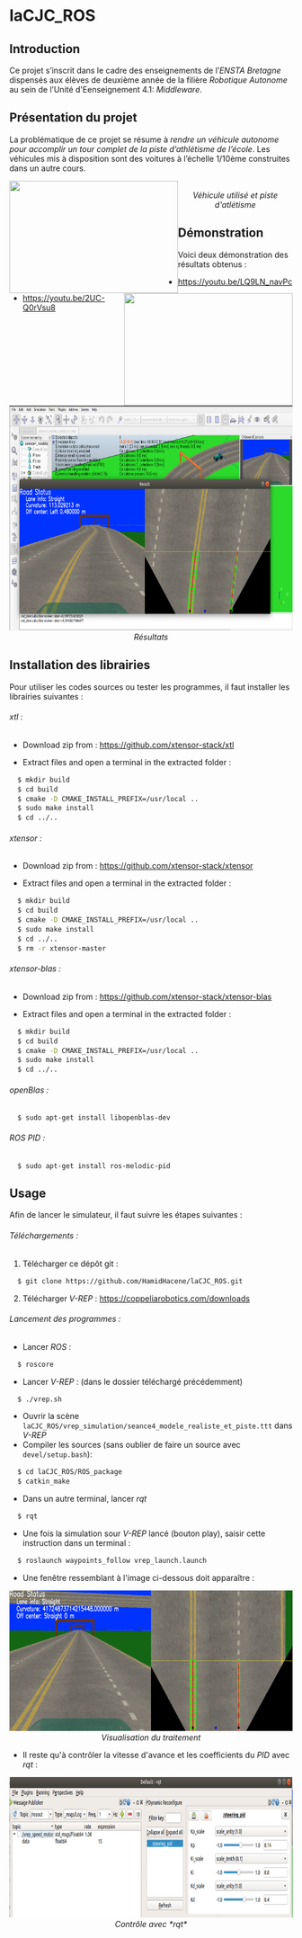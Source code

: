 # laCJC_ROS
## Introduction
Ce projet s’inscrit dans le cadre des enseignements de l’*ENSTA Bretagne* dispensés aux élèves de deuxième année de la filière *Robotique Autonome* au sein de l’Unité d'Eenseignement 4.1: *Middleware*.

## Présentation du projet
La problématique de ce projet se résume à *rendre un véhicule autonome pour accomplir un tour complet de la piste d’athlétisme de l’école*. Les véhicules mis à disposition sont des voitures à l’échelle 1/10ème construites dans un autre cours.

<p align="center">
    <img src="https://github.com/HamidHacene/laCJC_ROS/blob/master/docs/rapport_final/imgs/voiture.jpg" width="300" height="200" style="float:left;">
    <img src="https://github.com/HamidHacene/laCJC_ROS/blob/master/docs/rapport_final/imgs/terrain.jpg" width="300" height="200" style="float:right;"> <br>
    <em>Véhicule utilisé et piste d'atlétisme</em>
</p>

## Démonstration
Voici deux démonstration des résultats obtenus : 
  * https://youtu.be/LQ9LN_navPc
  * https://youtu.be/2UC-Q0rVsu8

<p align="center">
    <img src="https://github.com/HamidHacene/laCJC_ROS/blob/master/docs/rapport_final/imgs/test_res.png" width="600" height="400"> <br>
    <em>Résultats</em>
</p>

## Installation des librairies
Pour utiliser les codes sources ou tester les programmes, il faut installer les librairies suivantes : 

###### xtl :
  * Download zip from : https://github.com/xtensor-stack/xtl
 
  * Extract files and open a terminal in the extracted folder : 
  ```bash
    $ mkdir build 
    $ cd build
    $ cmake -D CMAKE_INSTALL_PREFIX=/usr/local ..
    $ sudo make install
    $ cd ../..
  ```


###### xtensor : 
  * Download zip from : https://github.com/xtensor-stack/xtensor
 
  * Extract files and open a terminal in the extracted folder : 
  ```bash
    $ mkdir build 
    $ cd build
    $ cmake -D CMAKE_INSTALL_PREFIX=/usr/local ..
    $ sudo make install
    $ cd ../..
    $ rm -r xtensor-master
  ```

###### xtensor-blas : 
  * Download zip from : https://github.com/xtensor-stack/xtensor-blas
 
  * Extract files and open a terminal in the extracted folder : 
  ```bash
    $ mkdir build 
    $ cd build
    $ cmake -D CMAKE_INSTALL_PREFIX=/usr/local ..
    $ sudo make install
    $ cd ../..
  ```


###### openBlas :
  ```
    $ sudo apt-get install libopenblas-dev
  ```

###### ROS PID : 
  ```
    $ sudo apt-get install ros-melodic-pid
  ```

## Usage
Afin de lancer le simulateur, il faut suivre les étapes suivantes :

###### Téléchargements :
1. Télécharger ce dépôt git :
  ```bash
    $ git clone https://github.com/HamidHacene/laCJC_ROS.git
  ```
2. Télécharger *V-REP* : https://coppeliarobotics.com/downloads

###### Lancement des programmes :
 
  * Lancer *ROS* :
  ```bash
    $ roscore
  ```
  * Lancer *V-REP* : (dans le dossier téléchargé précédemment)
  ```bash
    $ ./vrep.sh
  ```
  * Ouvrir la scène `laCJC_ROS/vrep_simulation/seance4_modele_realiste_et_piste.ttt` dans *V-REP*
  * Compiler les sources (sans oublier de faire un source avec `devel/setup.bash`): 
  ```bash
    $ cd laCJC_ROS/ROS_package
    $ catkin_make
  ```
  * Dans un autre terminal, lancer *rqt*
  ```bash
    $ rqt
  ```
  * Une fois la simulation sour *V-REP* lancé (bouton play), saisir  cette instruction dans un terminal : 
  ```bash
    $ roslaunch waypoints_follow vrep_launch.launch
  ```
  * Une fenêtre ressemblant à l'image ci-dessous doit apparaître :  
<p align="center">
    <img src="https://github.com/HamidHacene/laCJC_ROS/blob/master/Lane_Detection/data/visual.png" width="600" height="250"> <br>
    <em>Visualisation du traitement</em>
</p>

  * Il reste qu'à contrôler la vitesse d'avance et les coefficients du *PID* avec *rqt* :
<p align="center">
    <img src="https://github.com/HamidHacene/laCJC_ROS/blob/master/docs/rapport_final/imgs/inter_ctrl.png" width="700" height="250"> <br>
    <em>Contrôle avec *rqt* </em>
</p>
